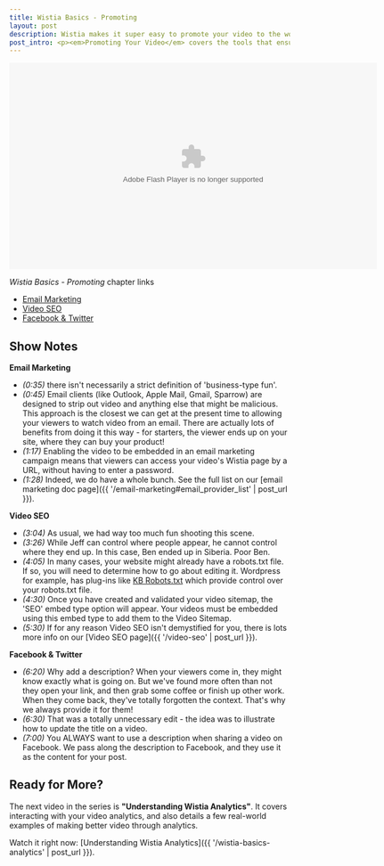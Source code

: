 ```yaml
---
title: Wistia Basics - Promoting
layout: post
description: Wistia makes it super easy to promote your video to the world. From email marketing to social sharing, we've got it all covered.
post_intro: <p><em>Promoting Your Video</em> covers the tools that ensure your video content gets the attention it deserves.</p>
---
```


<style type="text/css">
  a.call_to_action {
    color: white !important;
  }

  a.call_to_action:hover {
    text-decoration: none !important;
    color: yellow !important;
  }
</style>

<div id="the_video" class="video_embed">
<div id="wistia_07bb07bab1" class="wistia_embed" style="width:660px;height:371px;" data-video-width="660" data-video-height="371"><object id="wistia_07bb07bab1_seo" classid="clsid:D27CDB6E-AE6D-11cf-96B8-444553540000" style="display:block;height:371px;position:relative;width:660px;"><param name="movie" value="http://embed.wistia.com/flash/embed_player_v2.0.swf?2012-06-01"></param><param name="allowfullscreen" value="true"></param><param name="allowscriptaccess" value="always"></param><param name="bgcolor" value="#000000"></param><param name="wmode" value="opaque"></param><param name="flashvars" value="customColor=4991C4&hdUrl%5Bheight%5D=720&hdUrl%5Btype%5D=hdflv&hdUrl%5Burl%5D=http%3A%2F%2Fembed.wistia.com%2Fdeliveries%2Ff09dd04506b8ba13c2d0b4f93bc039accef4000b.bin&hdUrl%5Bwidth%5D=1280&mediaDuration=471.0&stillUrl=http%3A%2F%2Fembed.wistia.com%2Fdeliveries%2Fbc44f8a271215adf1020d717a4db00f3bf55df75.jpg%3Fimage_crop_resized%3D660x371&unbufferedSeek=true&videoUrl=http%3A%2F%2Fembed.wistia.com%2Fdeliveries%2F17b311bc9c6e2678a3dac41822a9b2093441f091.bin"></param><embed src="http://embed.wistia.com/flash/embed_player_v2.0.swf?2012-06-01" allowfullscreen="true" allowscriptaccess="always" bgcolor=#000000 flashvars="customColor=4991C4&hdUrl%5Bheight%5D=720&hdUrl%5Btype%5D=hdflv&hdUrl%5Burl%5D=http%3A%2F%2Fembed.wistia.com%2Fdeliveries%2Ff09dd04506b8ba13c2d0b4f93bc039accef4000b.bin&hdUrl%5Bwidth%5D=1280&mediaDuration=471.0&stillUrl=http%3A%2F%2Fembed.wistia.com%2Fdeliveries%2Fbc44f8a271215adf1020d717a4db00f3bf55df75.jpg%3Fimage_crop_resized%3D660x371&unbufferedSeek=true&videoUrl=http%3A%2F%2Fembed.wistia.com%2Fdeliveries%2F17b311bc9c6e2678a3dac41822a9b2093441f091.bin" name="wistia_07bb07bab1_html" style="display:block;height:100%;position:relative;width:100%;" type="application/x-shockwave-flash" wmode="opaque"></embed></object></div>
<script charset="ISO-8859-1" src="http://fast.wistia.com/static/concat/E-v1.js"></script>
<script>
wistiaEmbed = Wistia.embed("07bb07bab1", {
  version: "v1",
  videoWidth: 660,
  videoHeight: 371,
  playerColor: "4991C4"
});
Wistia.plugin.postRoll(wistiaEmbed, {
    version: "v1",
    raw: "<style type=\"text/css\">\n#container {\ncolor: white;\ntext-align: center;\n}\n\na.call_to_action {\ntext-decoration: none;\ncolor: white;\n}\n\na.call_to_action:hover {\ncolor: yellow;\n}\n\n</style>\n\n<div id=\"container\">\n<strong>Other Wistia Videos:</strong><br>\n<a class=\"call_to_action\" href=\"http://wistia.com/doc/wistia-basics-getting-started\">Wistia Basics</a><br>\n<a class=\"call_to_action\" href=\"http://wistia.com/doc/wistia-basics-customization\">Customizing Your Embed</a><br>\n<a class=\"call_to_action\" href=\"http://wistia.com/doc/wistia-basics-analytics\">Understanding Analytics</a><br>\n</div>\n",
    style: {
    backgroundColor: "#141314",
    color: "#ffffff",
    fontSize: "36px",
    fontFamily: "Gill Sans, Helvetica, Arial, sans-serif",
    textAlign: "left"
    }
});
Wistia.plugin.socialbar(wistiaEmbed, {
    version: "v1",
    buttons: "embed-twitter-facebook",
    logo: true,
    tweetText: "Promoting Your Video",
    badgeUrl: "http://wistia.com",
    badgeImage: "http://static.wistia.com/images/badges/wistia_100x96_black.png"
});
</script>
<script charset="ISO-8859-1" src="http://fast.wistia.com/embed/medias/07bb07bab1/metadata.js"></script>
</div>

<div class="randor_links" >
<p><em>Wistia Basics - Promoting</em> chapter links</p>
<ul>
<li><a class="chap_link" id="first_chap" href="#" onclick="wistiaEmbed.time(0).play(); return false;">Email Marketing</a></li>
<li><a class="chap_link" id="second_chap" href="#" onclick="wistiaEmbed.time(166).play(); return false;">Video SEO</a></li>
<li><a class="chap_link" id="third_chap" href="#" onclick="wistiaEmbed.time(333).play(); return false;">Facebook & Twitter</a></li>
</div>


## Show Notes

**Email Marketing**

* *(0:35)* there isn't necessarily a strict definition of 'business-type fun'.
* *(0:45)* Email clients (like Outlook, Apple Mail, Gmail, Sparrow) are designed to strip out video and anything else that might be malicious.  This approach is the closest we can get at the present time to allowing your viewers to watch video from an email.  There are actually lots of benefits from doing it this way - for starters, the viewer ends up on your site, where they can buy your product!
* *(1:17)* Enabling the video to be embedded in an email marketing campaign means that viewers can access your video's Wistia page by a URL, without having to enter a password.
* *(1:28)* Indeed, we do have a whole bunch.  See the full list on our [email marketing doc page]({{ '/email-marketing#email_provider_list' | post_url }}).

**Video SEO**

* *(3:04)* As usual, we had way too much fun shooting this scene.
* *(3:26)* While Jeff can control where people appear, he cannot control where they end up.  In this case, Ben ended up in Siberia.  Poor Ben.
* *(4:05)* In many cases, your website might already have a robots.txt file. If so, you will need to determine how to go about editing it. Wordpress for example, has plug-ins like [KB Robots.txt](/http://wordpress.org/extend/plugins/kb-robotstxt/.html) which provide control over your robots.txt file.
* *(4:30)* Once you have created and validated your video sitemap, the 'SEO' embed type option will appear.  Your videos must be embedded using this embed type to add them to the Video Sitemap.
* *(5:30)* If for any reason Video SEO isn't demystified for you, there is lots more info on our [Video SEO page]({{ '/video-seo' | post_url }}).

**Facebook & Twitter**

* *(6:20)* Why add a description?  When your viewers come in, they might know exactly what is going on.  But we've found more often than not they open your link, and then grab some coffee or finish up other work.  When they come back, they've totally forgotten the context.  That's why we always provide it for them!
* *(6:30)* That was a totally unnecessary edit - the idea was to illustrate how to update the title on a video.
* *(7:00)* You ALWAYS want to use a description when sharing a video on Facebook.  We pass along the description to Facebook, and they use it as the content for your post.

## Ready for More?

The next video in the series is **"Understanding Wistia Analytics"**.  It covers interacting with your video analytics, and also details a few real-world examples of making better video through analytics.

Watch it right now: [Understanding Wistia Analytics]({{ '/wistia-basics-analytics' | post_url }}).

<script>
var url = window.location.href.toString();
var playInterval;
if (url.indexOf('hf') != -1 || url.indexOf('hm') != -1)
{
    playInterval = setInterval(autoPlay, 100);
}
function autoPlay()
{
    try{
    wistiaEmbed.play();
    clearInterval(playInterval);
    } catch (e) {}
}
</script>

